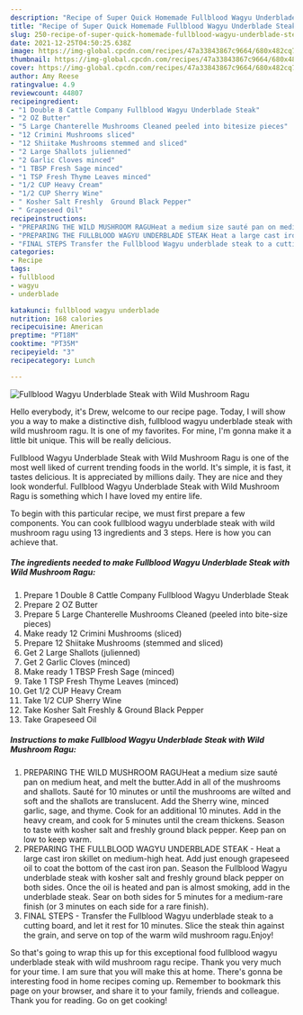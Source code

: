 ```yaml
---
description: "Recipe of Super Quick Homemade Fullblood Wagyu Underblade Steak with Wild Mushroom Ragu"
title: "Recipe of Super Quick Homemade Fullblood Wagyu Underblade Steak with Wild Mushroom Ragu"
slug: 250-recipe-of-super-quick-homemade-fullblood-wagyu-underblade-steak-with-wild-mushroom-ragu
date: 2021-12-25T04:50:25.638Z
image: https://img-global.cpcdn.com/recipes/47a33843867c9664/680x482cq70/fullblood-wagyu-underblade-steak-with-wild-mushroom-ragu-recipe-main-photo.jpg
thumbnail: https://img-global.cpcdn.com/recipes/47a33843867c9664/680x482cq70/fullblood-wagyu-underblade-steak-with-wild-mushroom-ragu-recipe-main-photo.jpg
cover: https://img-global.cpcdn.com/recipes/47a33843867c9664/680x482cq70/fullblood-wagyu-underblade-steak-with-wild-mushroom-ragu-recipe-main-photo.jpg
author: Amy Reese
ratingvalue: 4.9
reviewcount: 44807
recipeingredient:
- "1 Double 8 Cattle Company Fullblood Wagyu Underblade Steak"
- "2 OZ Butter"
- "5 Large Chanterelle Mushrooms Cleaned peeled into bitesize pieces"
- "12 Crimini Mushrooms sliced"
- "12 Shiitake Mushrooms stemmed and sliced"
- "2 Large Shallots julienned"
- "2 Garlic Cloves minced"
- "1 TBSP Fresh Sage minced"
- "1 TSP Fresh Thyme Leaves minced"
- "1/2 CUP Heavy Cream"
- "1/2 CUP Sherry Wine"
- " Kosher Salt Freshly  Ground Black Pepper"
- " Grapeseed Oil"
recipeinstructions:
- "PREPARING THE WILD MUSHROOM RAGUHeat a medium size sauté pan on medium heat, and melt the butter.Add in all of the mushrooms and shallots. Sauté for 10 minutes or until the mushrooms are wilted and soft and the shallots are translucent. Add the Sherry wine, minced garlic, sage, and thyme. Cook for an additional 10 minutes. Add in the heavy cream, and cook for 5 minutes until the cream thickens. Season to taste with kosher salt and freshly ground black pepper. Keep pan on low to keep warm."
- "PREPARING THE FULLBLOOD WAGYU UNDERBLADE STEAK Heat a large cast iron skillet on medium-high heat. Add just enough grapeseed oil to coat the bottom of the cast iron pan. Season the Fullblood Wagyu underblade steak with kosher salt and freshly ground black pepper on both sides. Once the oil is heated and pan is almost smoking, add in the underblade steak. Sear on both sides for 5 minutes for a medium-rare finish (or 3 minutes on each side for a rare finish)."
- "FINAL STEPS Transfer the Fullblood Wagyu underblade steak to a cutting board, and let it rest for 10 minutes. Slice the steak thin against the grain, and serve on top of the warm wild mushroom ragu.Enjoy!"
categories:
- Recipe
tags:
- fullblood
- wagyu
- underblade

katakunci: fullblood wagyu underblade 
nutrition: 168 calories
recipecuisine: American
preptime: "PT18M"
cooktime: "PT35M"
recipeyield: "3"
recipecategory: Lunch

---
```



![Fullblood Wagyu Underblade Steak with Wild Mushroom Ragu](https://img-global.cpcdn.com/recipes/47a33843867c9664/680x482cq70/fullblood-wagyu-underblade-steak-with-wild-mushroom-ragu-recipe-main-photo.jpg)

Hello everybody, it's Drew, welcome to our recipe page. Today, I will show you a way to make a distinctive dish, fullblood wagyu underblade steak with wild mushroom ragu. It is one of my favorites. For mine, I'm gonna make it a little bit unique. This will be really delicious.



Fullblood Wagyu Underblade Steak with Wild Mushroom Ragu is one of the most well liked of current trending foods in the world. It's simple, it is fast, it tastes delicious. It is appreciated by millions daily. They are nice and they look wonderful. Fullblood Wagyu Underblade Steak with Wild Mushroom Ragu is something which I have loved my entire life.


To begin with this particular recipe, we must first prepare a few components. You can cook fullblood wagyu underblade steak with wild mushroom ragu using 13 ingredients and 3 steps. Here is how you can achieve that.

<!--inarticleads1-->

##### The ingredients needed to make Fullblood Wagyu Underblade Steak with Wild Mushroom Ragu:

1. Prepare 1 Double 8 Cattle Company Fullblood Wagyu Underblade Steak
1. Prepare 2 OZ Butter
1. Prepare 5 Large Chanterelle Mushrooms Cleaned (peeled into bite-size pieces)
1. Make ready 12 Crimini Mushrooms (sliced)
1. Prepare 12 Shiitake Mushrooms (stemmed and sliced)
1. Get 2 Large Shallots (julienned)
1. Get 2 Garlic Cloves (minced)
1. Make ready 1 TBSP Fresh Sage (minced)
1. Take 1 TSP Fresh Thyme Leaves (minced)
1. Get 1/2 CUP Heavy Cream
1. Take 1/2 CUP Sherry Wine
1. Take  Kosher Salt Freshly &amp; Ground Black Pepper
1. Take  Grapeseed Oil




<!--inarticleads2-->

##### Instructions to make Fullblood Wagyu Underblade Steak with Wild Mushroom Ragu:

1. PREPARING THE WILD MUSHROOM RAGUHeat a medium size sauté pan on medium heat, and melt the butter.Add in all of the mushrooms and shallots. Sauté for 10 minutes or until the mushrooms are wilted and soft and the shallots are translucent. Add the Sherry wine, minced garlic, sage, and thyme. Cook for an additional 10 minutes. Add in the heavy cream, and cook for 5 minutes until the cream thickens. Season to taste with kosher salt and freshly ground black pepper. Keep pan on low to keep warm.
1. PREPARING THE FULLBLOOD WAGYU UNDERBLADE STEAK - Heat a large cast iron skillet on medium-high heat. Add just enough grapeseed oil to coat the bottom of the cast iron pan. Season the Fullblood Wagyu underblade steak with kosher salt and freshly ground black pepper on both sides. Once the oil is heated and pan is almost smoking, add in the underblade steak. Sear on both sides for 5 minutes for a medium-rare finish (or 3 minutes on each side for a rare finish).
1. FINAL STEPS - Transfer the Fullblood Wagyu underblade steak to a cutting board, and let it rest for 10 minutes. Slice the steak thin against the grain, and serve on top of the warm wild mushroom ragu.Enjoy!




So that's going to wrap this up for this exceptional food fullblood wagyu underblade steak with wild mushroom ragu recipe. Thank you very much for your time. I am sure that you will make this at home. There's gonna be interesting food in home recipes coming up. Remember to bookmark this page on your browser, and share it to your family, friends and colleague. Thank you for reading. Go on get cooking!
